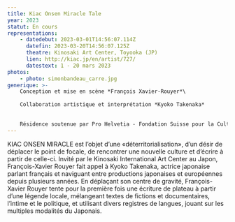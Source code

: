 ```yaml
---
title: Kiac Onsen Miracle Tale
year: 2023
statut: En cours
representations:
    - datedebut: 2023-03-01T14:56:07.114Z
      datefin: 2023-03-20T14:56:07.125Z
      theatre: Kinosaki Art Center, Toyooka (JP)
      lien: http://kiac.jp/en/artist/727/
      datestext: 1 - 20 mars 2023
photos:
    - photo: simonbandeau_carre.jpg
generique: >-
    Conception et mise en scène *François Xavier-Rouyer*\
    
    Collaboration artistique et interprétation *Kyoko Takenaka*
    
    
    Résidence soutenue par Pro Helvetia - Fondation Suisse pour la Culture, et le Kinosaki Arts Center de Toyooka
---
```


KIAC ONSEN MIRACLE est l’objet d’une «déterritorialisation», d’un désir de déplacer le point de focale, de rencontrer une nouvelle culture et d’écrire à partir de celle-ci. Invité par le Kinosaki International Art Center au Japon, François-Xavier Rouyer fait appel à Kyoko Takenaka, actrice japonaise parlant français et naviguant entre productions japonaises et européennes depuis plusieurs années. En déplaçant son centre de gravité, François-Xavier Rouyer tente pour la première fois une écriture de plateau à partir d’une légende locale, mélangeant textes de fictions et documentaires, l’intime et le politique, et utilisant divers registres de langues, jouant sur les multiples modalités du Japonais.
